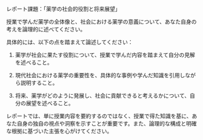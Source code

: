 レポート課題：「薬学の社会的役割と将来展望」

授業で学んだ薬学の全体像と、社会における薬学の意義について、あなた自身の考えを論理的に述べてください。

具体的には、以下の点を踏まえて論述してください：

1. 薬学が社会に果たす役割について、授業で学んだ内容を踏まえて自分の見解を述べること。

2. 現代社会における薬学の重要性を、具体的な事例や学んだ知識を引用しながら説明すること。

3. 将来、薬学がどのように発展し、社会に貢献できると考えるかについて、自分の展望を述べること。

レポートでは、単に授業内容を要約するのではなく、授業で得た知識を基に、あなた自身の独自の視点や洞察を示すことが重要です。また、論理的な構成と明確な根拠に基づいた主張を心がけてください。
